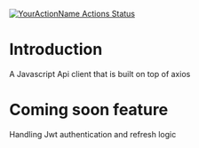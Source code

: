 
[![YourActionName Actions Status](https://github.com/samerzee/SimplyApiClientJs/workflows/npm-publish.yml/badge.svg)](https://github.com/samerzee/SimplyApiClientJs/actions)
# Introduction 
A Javascript Api client that is built on top of axios 

# Coming soon feature
Handling Jwt authentication and refresh logic